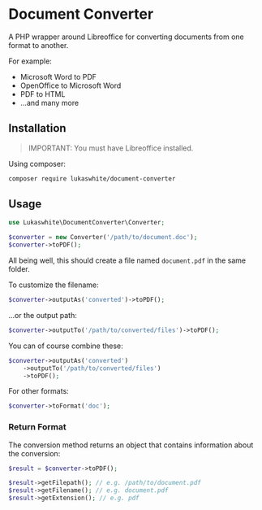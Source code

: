 # Document Converter

A PHP wrapper around Libreoffice for converting documents from one format to another.

For example:

 * Microsoft Word to PDF
 * OpenOffice to Microsoft Word
 * PDF to HTML
 * ...and many more

## Installation

> IMPORTANT: You must have Libreoffice installed.
 
Using composer:

```bash
composer require lukaswhite/document-converter
``` 
 
## Usage

```php
use Lukaswhite\DocumentConverter\Converter;

$converter = new Converter('/path/to/document.doc');
$converter->toPDF();
```

All being well, this should create a file named `document.pdf` in the same folder.

To customize the filename:

```php
$converter->outputAs('converted')->toPDF();
```

...or the output path:

```php
$converter->outputTo('/path/to/converted/files')->toPDF();
```

You can of course combine these:

```php
$converter->outputAs('converted')
    ->outputTo('/path/to/converted/files')
    ->toPDF();
```

For other formats:

```php
$converter->toFormat('doc');
```

### Return Format

The conversion method returns an object that contains information about the conversion:

```php
$result = $converter->toPDF();

$result->getFilepath(); // e.g. /path/to/document.pdf
$result->getFilename(); // e.g. document.pdf
$result->getExtension(); // e.g. pdf
```